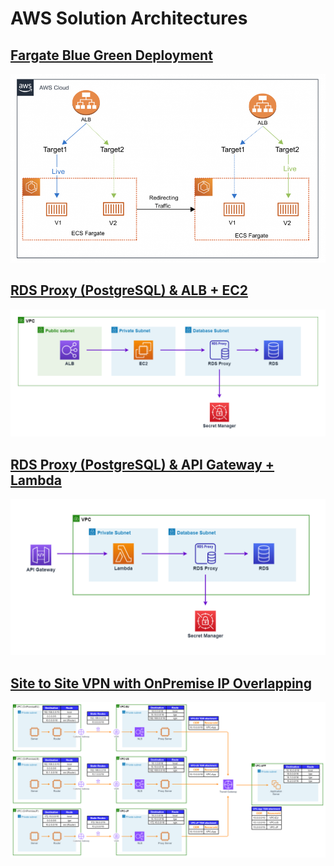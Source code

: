 # AWS Solution Architectures

## [Fargate Blue Green Deployment](./fargate-blue-green-deployment/README.md)

![img](./fargate-blue-green-deployment/docs/methodology.png)

## [RDS Proxy (PostgreSQL) & ALB + EC2](./rds-proxy-alb-ec2/README.md)

![image](./rds-proxy-alb-ec2/docs/ec2%2Bproxy.png)

## [RDS Proxy (PostgreSQL) & API Gateway + Lambda](./rds-proxy-apigw-lambda/README.md)

![image](./rds-proxy-apigw-lambda/docs/apigw%2Bproxy.png)

## [Site to Site VPN with OnPremise IP Overlapping](./site-to-site-vpn-with-ip-overlapping/README.md)
![image](./site-to-site-vpn-with-ip-overlapping/docs/site-to-site-vpn.png)